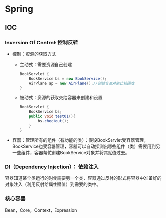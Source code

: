 # Spring



## IOC

### Inversion Of Control:  控制反转

- 控制：资源的获取方式
  - 主动式：需要资源自己创建

    ```java
    BookServlet {
        BookService bs = new BookService();
        AirPlane ap = new AirPlane();//创建复杂对象比较困难
    }
    ```

  - 被动式：资源的获取交给容器来创建和设置

    ```java
    BookServlet {
        BookService bs;
        public void test01(){
            bs.checkout();
        }
    }
    ```

- 容器：管理所有的组件（有功能的类）；假设BookServlet受容器管理，BookService也受容器管理，容器可以自动探测出哪些组件（类）需要用到另一些组件，容器帮忙创建BookService对象并将其赋值过去。



### DI（Dependency Injection）： 依赖注入

容器知道某个类运行的时候需要另一个类，容器通过反射的形式将容器中准备好的对象注入（利用反射给属性赋值）到需要的类中。



### 核心容器

Bean，Core，Context，Expression